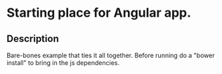 # Starting place for Angular app.

## Description
Bare-bones example that ties it all together.  Before running do a "bower install" to bring in the js dependencies.

